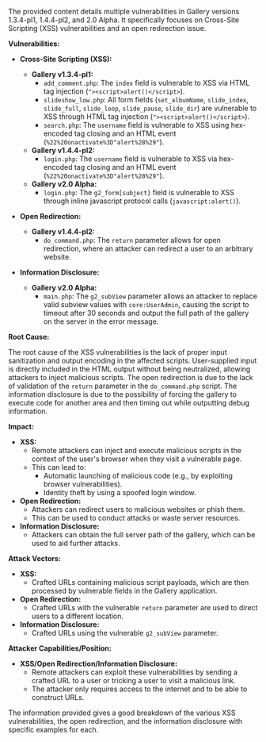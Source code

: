The provided content details multiple vulnerabilities in Gallery versions 1.3.4-pl1, 1.4.4-pl2, and 2.0 Alpha. It specifically focuses on Cross-Site Scripting (XSS) vulnerabilities and an open redirection issue.

**Vulnerabilities:**

*   **Cross-Site Scripting (XSS):**
    *   **Gallery v1.3.4-pl1:**
        *   `add_comment.php`: The `index` field is vulnerable to XSS via HTML tag injection (`"><script>alert()</script>`).
        *   `slideshow_low.php`: All form fields (`set_albumName`, `slide_index`, `slide_full`, `slide_loop`, `slide_pause`, `slide_dir`) are vulnerable to XSS through HTML tag injection (`"><script>alert()</script>`).
        *  `search.php`: The `username` field is vulnerable to XSS using hex-encoded tag closing and an HTML event (`%22%20onactivate%3D"alert%28%29"`).
    *   **Gallery v1.4.4-pl2:**
        *   `login.php`: The `username` field is vulnerable to XSS via hex-encoded tag closing and an HTML event (`%22%20onactivate%3D"alert%28%29"`).
    *   **Gallery v2.0 Alpha:**
        *   `login.php`: The `g2_form[subject]` field is vulnerable to XSS through inline javascript protocol calls (`javascript:alert()`).
        
*  **Open Redirection:**
    *   **Gallery v1.4.4-pl2:**
         *   `do_command.php`: The `return` parameter allows for open redirection, where an attacker can redirect a user to an arbitrary website.

* **Information Disclosure:**
    * **Gallery v2.0 Alpha:**
        *   `main.php`: The `g2_subView` parameter allows an attacker to replace valid subview values with `core:UserAdmin`, causing the script to timeout after 30 seconds and output the full path of the gallery on the server in the error message.

**Root Cause:**

The root cause of the XSS vulnerabilities is the lack of proper input sanitization and output encoding in the affected scripts. User-supplied input is directly included in the HTML output without being neutralized, allowing attackers to inject malicious scripts. The open redirection is due to the lack of validation of the `return` parameter in the `do_command.php` script. The information disclosure is due to the possibility of forcing the gallery to execute code for another area and then timing out while outputting debug information.

**Impact:**

*   **XSS:**
    *   Remote attackers can inject and execute malicious scripts in the context of the user's browser when they visit a vulnerable page.
    *   This can lead to:
        *   Automatic launching of malicious code (e.g., by exploiting browser vulnerabilities).
        *   Identity theft by using a spoofed login window.
*   **Open Redirection:**
    *   Attackers can redirect users to malicious websites or phish them.
    *   This can be used to conduct attacks or waste server resources.
*  **Information Disclosure:**
    *  Attackers can obtain the full server path of the gallery, which can be used to aid further attacks.

**Attack Vectors:**

*   **XSS:**
    *   Crafted URLs containing malicious script payloads, which are then processed by vulnerable fields in the Gallery application.
*  **Open Redirection:**
    *   Crafted URLs with the vulnerable `return` parameter are used to direct users to a different location.
*  **Information Disclosure:**
    * Crafted URLs using the vulnerable `g2_subView` parameter.

**Attacker Capabilities/Position:**

*   **XSS/Open Redirection/Information Disclosure:**
    *   Remote attackers can exploit these vulnerabilities by sending a crafted URL to a user or tricking a user to visit a malicious link.
    *   The attacker only requires access to the internet and to be able to construct URLs.

The information provided gives a good breakdown of the various XSS vulnerabilities, the open redirection, and the information disclosure with specific examples for each.